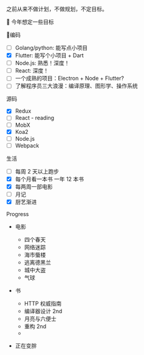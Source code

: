 之前从来不做计划，不做规划，不定目标。

 今年想定一些目标

编码

- [ ] Golang/python: 能写点小项目
- [x] Flutter: 能写个小项目 + Dart
- [ ] Node.js: 熟悉！深度！
- [ ] React: 深度！
- [ ] 一个成熟的项目：Electron + Node + Flutter?
- [ ] 了解程序员三大浪漫：编译原理、图形学、操作系统

源码

- [x] Redux
- [ ] React - reading
- [ ] MobX
- [x] Koa2
- [ ] Node.js
- [ ] Webpack

生活

- [ ] 每周 2 天以上跑步
- [x] 每个月看一本书 一年 12 本书
- [x] 每两周一部电影
- [ ] 月记
- [x] 厨艺渐进

Progress

- 电影
  - 四个春天
  - 网络迷踪
  - 海市蜃楼
  - 逃离德黑兰
  - 城中大盗
  - 气球
- 书
  - HTTP 权威指南
  - 编译器设计 2nd
  - 月亮与六便士
  - 重构 2nd
  - 

- 正在变胖
